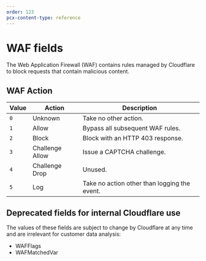 ```yaml
---
order: 123
pcx-content-type: reference
---
```


# WAF fields

The Web Application Firewall (WAF) contains rules managed by Cloudflare to block requests that contain malicious content.

## WAF Action

<TableWrap>

| Value | Action | Description |
|---|---|---|
| <span style="font-weight: 400;">`0`</span> | Unknown | Take no other action. |
| <span style="font-weight: 400;">`1`</span> | Allow | Bypass all subsequent WAF rules. |
| <span style="font-weight: 400;">`2`</span> | Block | Block with an HTTP 403 response. |
| <span style="font-weight: 400;">`3`</span> | Challenge Allow | Issue a CAPTCHA challenge. |
| <span style="font-weight: 400;">`4`</span> | Challenge Drop | Unused. |
| <span style="font-weight: 400;">`5`</span> | Log | Take no action other than logging the event. |

</TableWrap>

## Deprecated fields for internal Cloudflare use

The values of these fields are subject to change by Cloudflare at any time and are irrelevant for customer data analysis:

*   WAFFlags
*   WAFMatchedVar
